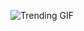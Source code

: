 ![Trending GIF](https://media0.giphy.com/media/v1.Y2lkPThiYjIxNzcydzlwNm1obDhqcTJwZmw5NWp4NGIwNmI1ZzBncWZtMmNjYW1wZnB4ZCZlcD12MV9naWZzX3NlYXJjaCZjdD1n/GfLyPobJEnWDBJOhye/giphy.gif)
